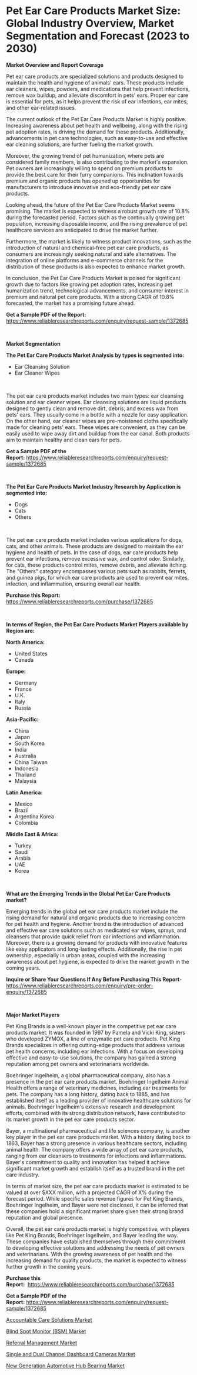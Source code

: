 <p><h1>Pet Ear Care Products Market Size: Global Industry Overview, Market Segmentation and Forecast (2023 to 2030)</h1></p><p><strong>Market Overview and Report Coverage</strong></p>
<p><p>Pet ear care products are specialized solutions and products designed to maintain the health and hygiene of animals' ears. These products include ear cleaners, wipes, powders, and medications that help prevent infections, remove wax buildup, and alleviate discomfort in pets' ears. Proper ear care is essential for pets, as it helps prevent the risk of ear infections, ear mites, and other ear-related issues.</p><p>The current outlook of the Pet Ear Care Products Market is highly positive. Increasing awareness about pet health and wellbeing, along with the rising pet adoption rates, is driving the demand for these products. Additionally, advancements in pet care technologies, such as easy-to-use and effective ear cleaning solutions, are further fueling the market growth.</p><p>Moreover, the growing trend of pet humanization, where pets are considered family members, is also contributing to the market's expansion. Pet owners are increasingly willing to spend on premium products to provide the best care for their furry companions. This inclination towards premium and organic products has opened up opportunities for manufacturers to introduce innovative and eco-friendly pet ear care products.</p><p>Looking ahead, the future of the Pet Ear Care Products Market seems promising. The market is expected to witness a robust growth rate of 10.8% during the forecasted period. Factors such as the continually growing pet population, increasing disposable income, and the rising prevalence of pet healthcare services are anticipated to drive the market further.</p><p>Furthermore, the market is likely to witness product innovations, such as the introduction of natural and chemical-free pet ear care products, as consumers are increasingly seeking natural and safe alternatives. The integration of online platforms and e-commerce channels for the distribution of these products is also expected to enhance market growth.</p><p>In conclusion, the Pet Ear Care Products Market is poised for significant growth due to factors like growing pet adoption rates, increasing pet humanization trend, technological advancements, and consumer interest in premium and natural pet care products. With a strong CAGR of 10.8% forecasted, the market has a promising future ahead.</p></p>
<p><strong>Get a Sample PDF of the Report:</strong> <a href="https://www.reliableresearchreports.com/enquiry/request-sample/1372685">https://www.reliableresearchreports.com/enquiry/request-sample/1372685</a></p>
<p>&nbsp;</p>
<p><strong>Market Segmentation</strong></p>
<p><strong>The Pet Ear Care Products Market Analysis by types is segmented into:</strong></p>
<p><ul><li>Ear Cleansing Solution</li><li>Ear Cleaner Wipes</li></ul></p>
<p>&nbsp;</p>
<p><p>The pet ear care products market includes two main types: ear cleansing solution and ear cleaner wipes. Ear cleansing solutions are liquid products designed to gently clean and remove dirt, debris, and excess wax from pets' ears. They usually come in a bottle with a nozzle for easy application. On the other hand, ear cleaner wipes are pre-moistened cloths specifically made for cleaning pets' ears. These wipes are convenient, as they can be easily used to wipe away dirt and buildup from the ear canal. Both products aim to maintain healthy and clean ears for pets.</p></p>
<p><strong>Get a Sample PDF of the Report:</strong>&nbsp;<a href="https://www.reliableresearchreports.com/enquiry/request-sample/1372685">https://www.reliableresearchreports.com/enquiry/request-sample/1372685</a></p>
<p>&nbsp;</p>
<p><strong>The Pet Ear Care Products Market Industry Research by Application is segmented into:</strong></p>
<p><ul><li>Dogs</li><li>Cats</li><li>Others</li></ul></p>
<p>&nbsp;</p>
<p><p>The pet ear care products market includes various applications for dogs, cats, and other animals. These products are designed to maintain the ear hygiene and health of pets. In the case of dogs, ear care products help prevent ear infections, remove excessive wax, and control odor. Similarly, for cats, these products control mites, remove debris, and alleviate itching. The "Others" category encompasses various pets such as rabbits, ferrets, and guinea pigs, for which ear care products are used to prevent ear mites, infection, and inflammation, ensuring overall ear health.</p></p>
<p><strong>Purchase this Report:</strong>&nbsp; <a href="https://www.reliableresearchreports.com/purchase/1372685">https://www.reliableresearchreports.com/purchase/1372685</a></p>
<p>&nbsp;</p>
<p><strong>In terms of Region, the Pet Ear Care Products Market Players available by Region are:</strong></p>
<p>
    <p> <strong> North America: </strong>
        <ul>
            <li>United States</li>
            <li>Canada</li>
        </ul>
        </p> 
    <p> <strong> Europe: </strong>
        <ul>
            <li>Germany</li>
            <li>France</li>
            <li>U.K.</li>
            <li>Italy</li>
            <li>Russia</li>
        </ul>
        </p> 
    <p> <strong> Asia-Pacific: </strong>
        <ul>
            <li>China</li>
            <li>Japan</li>
            <li>South Korea</li>
            <li>India</li>
            <li>Australia</li>
            <li>China Taiwan</li>
            <li>Indonesia</li>
            <li>Thailand</li>
            <li>Malaysia</li>
        </ul>
        </p> 
    <p> <strong> Latin America: </strong>
        <ul>
            <li>Mexico</li>
            <li>Brazil</li>
            <li>Argentina Korea</li>
            <li>Colombia</li>
        </ul>
        </p> 
    <p> <strong> Middle East & Africa: </strong>
        <ul>
            <li>Turkey</li>
            <li>Saudi</li>
            <li>Arabia</li>
            <li>UAE</li>
            <li>Korea</li>
        </ul>
    </p>
    </p>
<p>&nbsp;</p>
<p><strong>What are the Emerging Trends in the Global Pet Ear Care Products market?</strong></p>
<p><p>Emerging trends in the global pet ear care products market include the rising demand for natural and organic products due to increasing concern for pet health and hygiene. Another trend is the introduction of advanced and effective ear care solutions such as medicated ear wipes, sprays, and cleansers that provide quick relief from ear infections and inflammation. Moreover, there is a growing demand for products with innovative features like easy applicators and long-lasting effects. Additionally, the rise in pet ownership, especially in urban areas, coupled with the increasing awareness about pet hygiene, is expected to drive the market growth in the coming years.</p></p>
<p><strong>Inquire or Share Your Questions If Any Before Purchasing This Report</strong>- <a href="https://www.reliableresearchreports.com/enquiry/pre-order-enquiry/1372685">https://www.reliableresearchreports.com/enquiry/pre-order-enquiry/1372685</a></p>
<p>&nbsp;</p>
<p><strong>Major Market Players</strong></p>
<p><p>Pet King Brands is a well-known player in the competitive pet ear care products market. It was founded in 1997 by Pamela and Vicki King, sisters who developed ZYMOX, a line of enzymatic pet care products. Pet King Brands specializes in offering cutting-edge products that address various pet health concerns, including ear infections. With a focus on developing effective and easy-to-use solutions, the company has gained a strong reputation among pet owners and veterinarians worldwide.</p><p>Boehringer Ingelheim, a global pharmaceutical company, also has a presence in the pet ear care products market. Boehringer Ingelheim Animal Health offers a range of veterinary medicines, including ear treatments for pets. The company has a long history, dating back to 1885, and has established itself as a leading provider of innovative healthcare solutions for animals. Boehringer Ingelheim's extensive research and development efforts, combined with its strong distribution network, have contributed to its market growth in the pet ear care products sector.</p><p>Bayer, a multinational pharmaceutical and life sciences company, is another key player in the pet ear care products market. With a history dating back to 1863, Bayer has a strong presence in various healthcare sectors, including animal health. The company offers a wide array of pet ear care products, ranging from ear cleansers to treatments for infections and inflammations. Bayer's commitment to quality and innovation has helped it achieve significant market growth and establish itself as a trusted brand in the pet care industry.</p><p>In terms of market size, the pet ear care products market is estimated to be valued at over $XXX million, with a projected CAGR of X% during the forecast period. While specific sales revenue figures for Pet King Brands, Boehringer Ingelheim, and Bayer were not disclosed, it can be inferred that these companies hold a significant market share given their strong brand reputation and global presence.</p><p>Overall, the pet ear care products market is highly competitive, with players like Pet King Brands, Boehringer Ingelheim, and Bayer leading the way. These companies have established themselves through their commitment to developing effective solutions and addressing the needs of pet owners and veterinarians. With the growing awareness of pet health and the increasing demand for quality products, the market is expected to witness further growth in the coming years.</p></p>
<p><strong>Purchase this Report:</strong>&nbsp;&nbsp;<a href="https://www.reliableresearchreports.com/purchase/1372685">https://www.reliableresearchreports.com/purchase/1372685</a></p>
<p></p>
<p><strong>Get a Sample PDF of the Report:</strong>&nbsp;<a href="https://www.reliableresearchreports.com/enquiry/request-sample/1372685">https://www.reliableresearchreports.com/enquiry/request-sample/1372685</a></p>
<p><p><a href="https://medium.com/@beverlychen69/accountable-care-solutions-market-size-cagr-trends-2024-2030-fa24ed8de2ed">Accountable Care Solutions Market</a></p><p><a href="https://www.linkedin.com/pulse/blind-spot-monitor-bsm-market-size-growth-forecast-from-rlb4c/">Blind Spot Monitor (BSM) Market</a></p><p><a href="https://medium.com/@marilynadams76/referral-management-market-size-cagr-trends-2024-2030-dc0795f0e5c1">Referral Management Market</a></p><p><a href="https://www.linkedin.com/pulse/single-dual-channel-dashboard-cameras-market-size-share-7rygc/">Single and Dual Channel Dashboard Cameras Market</a></p><p><a href="https://www.linkedin.com/pulse/new-generation-automotive-hub-bearing-market-size-growth-9bnvc/">New Generation Automotive Hub Bearing Market</a></p></p>